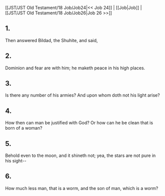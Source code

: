 [[JST/JST Old Testament/18 Job/Job24|<< Job 24]] | [[Job|Job]] | [[JST/JST Old Testament/18 Job/Job26|Job 26 >>]]
## 1.
Then answered Bildad, the Shuhite, and said,
## 2.
Dominion and fear are with him; he maketh peace in his high places.
## 3.
Is there any number of his armies? And upon whom doth not his light arise?
## 4.
How then can man be justified with God? Or how can he be clean that is born of a woman?
## 5.
Behold even to the moon, and it shineth not; yea, the stars are not pure in his sight\--
## 6.
How much less man, that is a worm, and the son of man, which is a worm?

